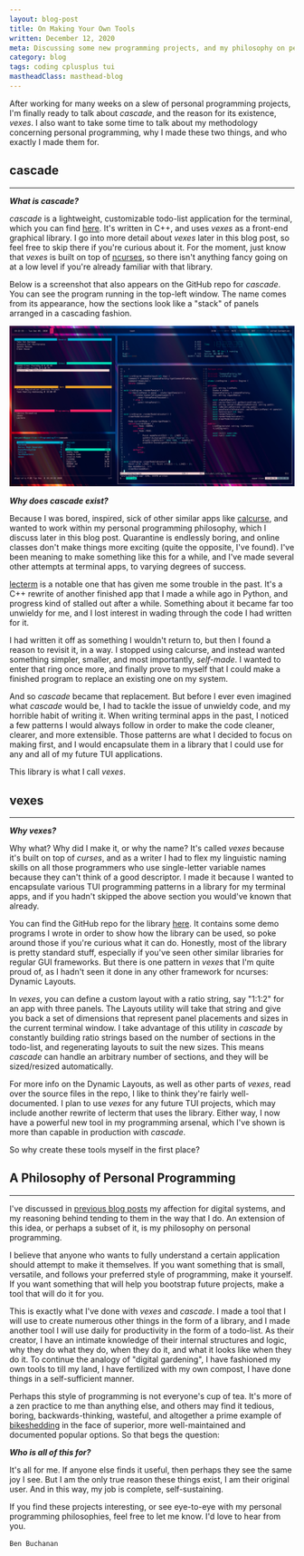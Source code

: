 ```yaml
---
layout: blog-post
title: On Making Your Own Tools
written: December 12, 2020
meta: Discussing some new programming projects, and my philosophy on personal programming.
category: blog
tags: coding cplusplus tui
mastheadClass: masthead-blog
---
```


After working for many weeks on a slew of personal programming projects, I'm finally ready to talk about _cascade_, and the reason for its existence, _vexes_. I also want to take some time to talk about my methodology concerning personal programming, why I made these two things, and who exactly I made them for.

## cascade
<hr>

___What is cascade?___

_cascade_ is a lightweight, customizable todo-list application for the terminal, which you can find [here](https://github.com/Nynergy/cascade). It's written in C++, and uses _vexes_ as a front-end graphical library. I go into more detail about _vexes_ later in this blog post, so feel free to skip there if you're curious about it. For the moment, just know that _vexes_ is built on top of [ncurses](https://en.wikipedia.org/wiki/Ncurses), so there isn't anything fancy going on at a low level if you're already familiar with that library.

Below is a screenshot that also appears on the GitHub repo for _cascade_. You can see the program running in the top-left window. The name comes from its appearance, how the sections look like a "stack" of panels arranged in a cascading fashion.

![showcase](/img/cascade.jpg?raw=true)

___Why does cascade exist?___

Because I was bored, inspired, sick of other similar apps like [calcurse](https://www.calcurse.org/), and wanted to work within my personal programming philosophy, which I discuss later in this blog post. Quarantine is endlessly boring, and online classes don't make things more exciting (quite the opposite, I've found). I've been meaning to make something like this for a while, and I've made several other attempts at terminal apps, to varying degrees of success.

[lecterm](https://github.com/Nynergy/lecterm) is a notable one that has given me some trouble in the past. It's a C++ rewrite of another finished app that I made a while ago in Python, and progress kind of stalled out after a while. Something about it became far too unwieldy for me, and I lost interest in wading through the code I had written for it.

I had written it off as something I wouldn't return to, but then I found a reason to revisit it, in a way. I stopped using calcurse, and instead wanted something simpler, smaller, and most importantly, _self-made_. I wanted to enter that ring once more, and finally prove to myself that I could make a finished program to replace an existing one on my system.

And so _cascade_ became that replacement. But before I ever even imagined what _cascade_ would be, I had to tackle the issue of unwieldy code, and my horrible habit of writing it. When writing terminal apps in the past, I noticed a few patterns I would always follow in order to make the code cleaner, clearer, and more extensible. Those patterns are what I decided to focus on making first, and I would encapsulate them in a library that I could use for any and all of my future TUI applications.

This library is what I call _vexes_.

## vexes
<hr>

___Why vexes?___

Why what? Why did I make it, or why the name? It's called _vexes_ because it's built on top of _curses_, and as a writer I had to flex my linguistic naming skills on all those programmers who use single-letter variable names because they can't think of a good descriptor. I made it because I wanted to encapsulate various TUI programming patterns in a library for my terminal apps, and if you hadn't skipped the above section you would've known that already.

You can find the GitHub repo for the library [here](https://github.com/Nynergy/vexes). It contains some demo programs I wrote in order to show how the library can be used, so poke around those if you're curious what it can do. Honestly, most of the library is pretty standard stuff, especially if you've seen other similar libraries for regular GUI frameworks. But there is one pattern in _vexes_ that I'm quite proud of, as I hadn't seen it done in any other framework for ncurses: Dynamic Layouts.

In _vexes_, you can define a custom layout with a ratio string, say "1:1:2" for an app with three panels. The Layouts utility will take that string and give you back a set of dimensions that represent panel placements and sizes in the current terminal window. I take advantage of this utility in _cascade_ by constantly building ratio strings based on the number of sections in the todo-list, and regenerating layouts to suit the new sizes. This means _cascade_ can handle an arbitrary number of sections, and they will be sized/resized automatically.

For more info on the Dynamic Layouts, as well as other parts of _vexes_, read over the source files in the repo, I like to think they're fairly well-documented. I plan to use _vexes_ for any future TUI projects, which may include another rewrite of lecterm that uses the library. Either way, I now have a powerful new tool in my programming arsenal, which I've shown is more than capable in production with _cascade_.

So why create these tools myself in the first place?

## A Philosophy of Personal Programming
<hr>

I've discussed in [previous blog posts](https://lexicachromatica.xyz/blog/2020/07/06/On-Linux-and-the-Art-of-Digital-Gardening/) my affection for digital systems, and my reasoning behind tending to them in the way that I do. An extension of this idea, or perhaps a subset of it, is my philosophy on personal programming.

I believe that anyone who wants to fully understand a certain application should attempt to make it themselves. If you want something that is small, versatile, and follows your preferred style of programming, make it yourself. If you want something that will help you bootstrap future projects, make a tool that will do it for you.

This is exactly what I've done with _vexes_ and _cascade_. I made a tool that I will use to create numerous other things in the form of a library, and I made another tool I will use daily for productivity in the form of a todo-list. As their creator, I have an intimate knowledge of their internal structures and logic, why they do what they do, when they do it, and what it looks like when they do it. To continue the analogy of "digital gardening", I have fashioned my own tools to till my land, I have fertilized with my own compost, I have done things in a self-sufficient manner.

Perhaps this style of programming is not everyone's cup of tea. It's more of a zen practice to me than anything else, and others may find it tedious, boring, backwards-thinking, wasteful, and altogether a prime example of [bikeshedding](https://en.wiktionary.org/wiki/bikeshedding) in the face of superior, more well-maintained and documented popular options. So that begs the question:

___Who is all of this for?___

It's all for me. If anyone else finds it useful, then perhaps they see the same joy I see. But I am the only true reason these things exist, I am their original user. And in this way, my job is complete, self-sustaining.

If you find these projects interesting, or see eye-to-eye with my personal programming philosophies, feel free to let me know. I'd love to hear from you.

    Ben Buchanan
